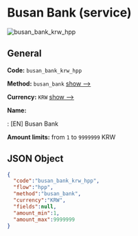 
# Busan Bank (service) 
![busan_bank_krw_hpp](https://static.openfintech.io/payment_methods/busan_bank_krw_hpp/logo.svg?w=400&c=v0.59.26#w200)  

## General 
 
**Code:** `busan_bank_krw_hpp` 
 
**Method:** `busan_bank` 
 [show -->](/payment-methods/busan_bank/) 
 
**Currency:** `KRW` [show -->](/currencies/KRW/) 
 
**Name:** 
 
:	[EN] Busan Bank 
 
**Amount limits:** from `1` to `9999999` KRW 

## JSON Object 

```json
{
  "code":"busan_bank_krw_hpp",
  "flow":"hpp",
  "method":"busan_bank",
  "currency":"KRW",
  "fields":null,
  "amount_min":1,
  "amount_max":9999999
}
```  
